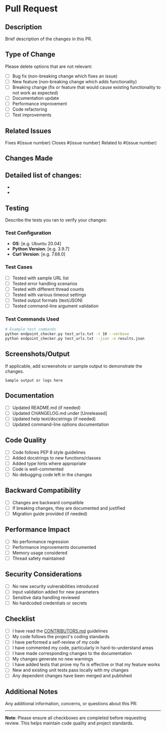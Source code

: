 # Pull Request

## Description
Brief description of the changes in this PR.

## Type of Change
Please delete options that are not relevant:

- [ ] Bug fix (non-breaking change which fixes an issue)
- [ ] New feature (non-breaking change which adds functionality)
- [ ] Breaking change (fix or feature that would cause existing functionality to not work as expected)
- [ ] Documentation update
- [ ] Performance improvement
- [ ] Code refactoring
- [ ] Test improvements

## Related Issues
Fixes #(issue number)
Closes #(issue number)
Related to #(issue number)

## Changes Made
Detailed list of changes:
- 
- 
- 

## Testing
Describe the tests you ran to verify your changes:

### Test Configuration
- **OS**: [e.g. Ubuntu 20.04]
- **Python Version**: [e.g. 3.9.7]
- **Curl Version**: [e.g. 7.68.0]

### Test Cases
- [ ] Tested with sample URL list
- [ ] Tested error handling scenarios
- [ ] Tested with different thread counts
- [ ] Tested with various timeout settings
- [ ] Tested output formats (text/JSON)
- [ ] Tested command-line argument validation

### Test Commands Used
```bash
# Example test commands
python endpoint_checker.py test_urls.txt -t 10 --verbose
python endpoint_checker.py test_urls.txt --json -o results.json
```

## Screenshots/Output
If applicable, add screenshots or sample output to demonstrate the changes.

```
Sample output or logs here
```

## Documentation
- [ ] Updated README.md (if needed)
- [ ] Updated CHANGELOG.md under [Unreleased]
- [ ] Updated help text/docstrings (if needed)
- [ ] Updated command-line options documentation

## Code Quality
- [ ] Code follows PEP 8 style guidelines
- [ ] Added docstrings to new functions/classes
- [ ] Added type hints where appropriate
- [ ] Code is well-commented
- [ ] No debugging code left in the changes

## Backward Compatibility
- [ ] Changes are backward compatible
- [ ] If breaking changes, they are documented and justified
- [ ] Migration guide provided (if needed)

## Performance Impact
- [ ] No performance regression
- [ ] Performance improvements documented
- [ ] Memory usage considered
- [ ] Thread safety maintained

## Security Considerations
- [ ] No new security vulnerabilities introduced
- [ ] Input validation added for new parameters
- [ ] Sensitive data handling reviewed
- [ ] No hardcoded credentials or secrets

## Checklist
- [ ] I have read the [CONTRIBUTORS.md](../CONTRIBUTORS.md) guidelines
- [ ] My code follows the project's coding standards
- [ ] I have performed a self-review of my code
- [ ] I have commented my code, particularly in hard-to-understand areas
- [ ] I have made corresponding changes to the documentation
- [ ] My changes generate no new warnings
- [ ] I have added tests that prove my fix is effective or that my feature works
- [ ] New and existing unit tests pass locally with my changes
- [ ] Any dependent changes have been merged and published

## Additional Notes
Any additional information, concerns, or questions about this PR:

---

**Note**: Please ensure all checkboxes are completed before requesting review. This helps maintain code quality and project standards.
